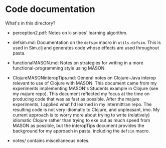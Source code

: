 Code documentation
====

What's in this directory?

* perception2.pdf: Notes on k-snipes' learning algorithm.

* defsim.md: Documentation on the `defsim` macro in `utils.defsim`.
This is used in Sim.clj and generates code whose effects are used
throughout pasta.

* functionalMASON.md: Notes on strategies for writing in a more
functional-programming style using MASON.

* ClojureMASONinteropTips.md: General notes on Clojure-Java interop
relevant to use of Clojure with MASON.  This document came from my
experiments implementing MASON's Students example in Clojure (see my
majure repo).  This document reflected my focus at the time on producing
code that was as fast as possible.  After the majure experiments, I
applied what I'd learned in my intermittran repo.  The resulting code is
not very idiomatic to Clojure, and unpleasant, imo.  My current approach is
to worry more about trying to write (relatively) idiomatic Clojure
rather than trying to eke out as much speed from MASON as possible, but
the interopTips document provides the background for my approach in
pasta, including the `defsim` macro.

* notes/ contains miscellaneous notes.
